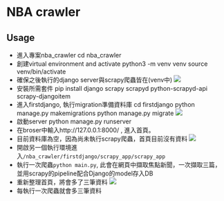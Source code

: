 # NBA crawler

## Usage
- 進入專案nba_crawler cd nba_crawler
- 創建virtual environment and activate
python3 -m venv venv
source venv/bin/activate
- 確保之後執行的django server與scrapy爬蟲皆在(venv中)
![](https://i.imgur.com/XXVTrZg.png)
- 安裝所需套件
pip install django scrapy scrapyd python-scrapyd-api scrapy-djangoitem
- 進入firstdjango, 執行migration準備資料庫
cd firstdjango
python manage.py makemigrations
python manage.py migrate
![](https://i.imgur.com/Db3GJCu.png)
- 啟動server
python manage.py runserver
- 在broser中輸入http://127.0.0.1:8000/ , 進入首頁。
- 目前資料庫為空，因為尚未執行scrapy爬蟲，首頁目前沒有資料
![](https://i.imgur.com/BNCEvbH.png)
- 開啟另一個執行環境進入`/nba_crawler/firstdjango/scrapy_app/scrapy_app`
- 執行一次爬蟲`python main.py`, 此會在網頁中擷取焦點新聞，一次擷取三篇，並用scrapy的pipeline配合Django的model存入DB
- 重新整理首頁，將會多了三筆資料
![](https://i.imgur.com/FUzTYUX.png)
- 每執行一次爬蟲就會多三筆資料
